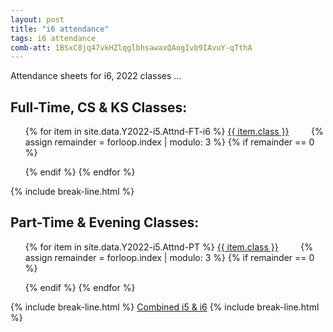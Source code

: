 ```yaml
---
layout: post
title: "i6 attendance"
tags: i6 attendance
comb-att: 1BSxC8jq47vkHZlqglbhsawaxQAogIvb9IAvuY-qTthA
---
```


Attendance sheets for i6, 2022 classes ...

<div class="wrap">
  <h2>Full-Time, CS & KS Classes:</h2>
  <ul style="list-style: none;">
    {% for item in site.data.Y2022-i5.Attnd-FT-i6 %}
      <a href="{{ site.gdrive }}{{ item.link }}" class="stitches_btn">{{ item.class }}</a>
      &nbsp; &nbsp; &nbsp; &nbsp;
      {% assign remainder = forloop.index | modulo: 3 %}
      {% if remainder == 0 %} 
        </ul>
        <ul style="list-style: none;">
      {% endif %}
    {% endfor %}
  </ul>
</div>
{% include break-line.html %}

<div class="wrap">
  <h2>Part-Time & Evening Classes:</h2>
  <ul style="list-style: none;">
    {% for item in site.data.Y2022-i5.Attnd-PT %}
      <a href="{{ site.gdrive }}{{ item.link }}" class="stitches_btn">{{ item.class }}</a>
      &nbsp; &nbsp; &nbsp; &nbsp;
      {% assign remainder = forloop.index | modulo: 3 %}
      {% if remainder == 0 %} 
        </ul>
        <ul style="list-style: none;">
      {% endif %}
    {% endfor %}
  </ul>
</div>
{% include break-line.html %}
<a href="{{ site.gdrive }}{{ page.comb-att }}" class="stitches_btn">Combined i5 & i6</a>
{% include break-line.html %}
